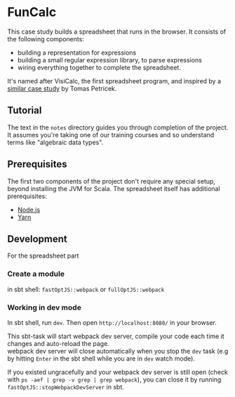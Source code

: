# FunCalc

This case study builds a spreadsheet that runs in the browser. It consists of the following components:

- building a representation for expressions
- building a small regular expression library, to parse expressions
- wiring everything together to complete the spreadsheet.

It's named after VisiCalc, the first spreadsheet program, and inspired by a [similar case study][your-own-excel] by Tomas Petricek.



## Tutorial

The text in the `notes` directory guides you through completion of the project. It assumes you're taking one of our training courses and so understand terms like "algebraic data types".


## Prerequisites

The first two components of the project don't require any special setup, beyond installing the JVM for Scala. The spreadsheet itself has additional prerequisites:

 - [Node.js](https://nodejs.org/en/download/)
 - [Yarn](https://yarnpkg.com/en/docs/install)


## Development

For the spreadsheet part

### Create a module
in sbt shell: `fastOptJS::webpack` or `fullOptJS::webpack`

### Working in dev mode
In sbt shell, run `dev`. Then open `http://localhost:8080/` in your browser.

This sbt-task will start webpack dev server, compile your code each time it changes
and auto-reload the page.  
webpack dev server will close automatically when you stop the `dev` task
(e.g by hitting `Enter` in the sbt shell while you are in `dev` watch mode).

If you existed ungracefully and your webpack dev server is still open (check with `ps -aef | grep -v grep | grep webpack`),
you can close it by running `fastOptJS::stopWebpackDevServer` in sbt.


[your-own-excel]: http://tomasp.net/blog/2018/write-your-own-excel/
